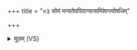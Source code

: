 +++
title = "०३ सोमं मन्यतेपपिवान्यत्सम्पिंषन्त्योषधिम्"

+++
<details><summary>मूलम् (VS)</summary>

सोमं॑ मन्यतेपपि॒वान्यत्सं॑पिं॒षन्त्योष॑धिम्।  
सोमं॒ यं ब्र॒ह्माणो॑ वि॒दुर्न तस्या॑श्नाति॒पार्थि॑वः ॥
</details>